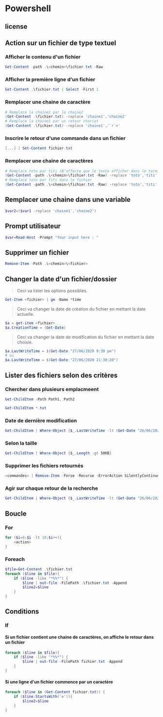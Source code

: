 # Powershell    
    
## license  

## Action sur un fichier de type textuel  

### Afficher le contenu d'un fichier  

```powershell
Get-Content -path .\<chemin>\fichier.txt -Raw
```

### Afficher la première ligne d'un fichier  
```powershell
Get-Content .\fichier.txt | Select -First 1
```

### Remplacer une chaine de caractère  

```powershell
# Remplace la chaine1 par la chaine2
(Get-Content .\fichier.txt) -replace 'chaine1','chaine2'
# Remplace la chaine1 par un retour chariot 
(Get-Content .\fichier.txt) -replace 'chaine1','`r`n'
```

### Inscrire le retour d'une commande dans un fichier  
```powershell
[...] | Set-Content fichier.txt
```

### Remplacer une chaine de caractères  

```powershell
# Remplace toto par titi (N'affecte que le texte afficher dans le terminal)
(Get-Content -path .\<chemin>\fichier.txt -Raw) -replace 'toto','titi'
# Remplace toto par titi dans le fichier
(Get-Content -path .\<chemin>\fichier.txt -Raw) -replace 'toto','titi' | Set-Content -Path .\<chemin>\fichier.txt
```
  
## Remplacer une chaine dans une variable  
```powershell
$var2=($var1 -replace 'chaine1','chaine2')
```

## Prompt utilisateur  

```powershell
$var=Read-Host -Prompt "Your input here : "
```

## Supprimer un fichier  

```powershell
Remove-Item -Path .\<chemin>\<fichier>
```

## Changer la date d'un fichier/dossier  
  
>Ceci va lister les options possibles.  
  
```powershell  
Get-Item <fichier> | gm -Name *time  
```  
  
>Ceci va changer la date de création du fichier en mettant la date actuelle.  
  
```powershell  
$a = get-item <fichier>  
$a.CreationTime = (Get-Date)  
```  
  
> Ceci va changer la date de modification du fichier en mettant la date choisie.  
  
```powershell  
$a.LastWriteTime = $(Get-Date "27/06/2020 9:30 pm")  
# ou  
$a.LastWriteTime = $(Get-Date "27/06/2020 21:30:20")  
```  
  
## Lister des fichiers selon des critères    
  
### Chercher dans plusieurs emplacmeent    
  
```powershell  
Get-ChildItem -Path Path1, Path2  
```  
  
```powershell  
Get-ChildItem *.txt  
```  
  
### Date de dernière modification    
  
```powershell  
Get-ChildItem | Where-Object {$_.LastWriteTime -lt (Get-Date "26/06/2020")  
```  
  
### Selon la taille    
  
```powershell  
Get-ChildItem | Where-Object {$_.Length -gt 50KB}  
```  
  
### Supprimer les fichiers retournés    
  
```powershell  
<commandes> | Remove-Item -Forse -Recurse -ErrorAction SilentlyContinue  
```  
  
### Agir sur chaque retour de la recherche    
  
```powershell  
Get-ChildItem | Where-Object {$_.LastWriteTime -lt (Get-Date "26/06/2020")} | ForEach-Object{$_.LastWriteTime=$(Get-Date "27/06/2020 9:30 pm")}  
```  
  
## Boucle    
  
### For    
  
```powershell  
for ($i=0;$i -lt 10;$i++){  
    <action>  
}  
```  
### Foreach    

```powershell
$file=Get-Content .\fichier.txt
foreach ($line in $file){
    if ($line -like "*%%*") {
        $line | out-file -FilePath .\fichier.txt -Append
        $line2=$line
    }
}
```

## Conditions  

### If  

#### Si un fichier contient une chaine de caractères, on affiche le retour dans un fichier  

```powershell
foreach ($line in $file){
    if ($line -like "*%%*") {
        $line | out-file -FilePath fichier.txt -Append
    }
}
```

#### Si une ligne d'un fichier commence par un caractère  

```powershell
foreach ($line in (Get-Content fichier.txt)) {
    if ($line.StartsWith('e')){
        $line2=$line
    }
}
```